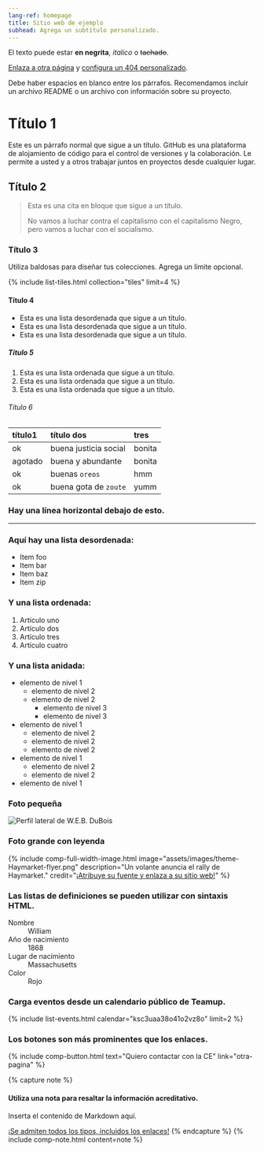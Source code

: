 ```yaml
---
lang-ref: homepage
title: Sitio web de ejemplo
subhead: Agrega un subtítulo personalizado.
---
```


El texto puede estar **en negrita**, _italico_ o ~~tachado~~.

[Enlaza a otra página](otra-pagina) y [configura un 404 personalizado](inexistente).

Debe haber espacios en blanco entre los párrafos. Recomendamos incluir un archivo README o un archivo con información sobre su proyecto.

# Título 1

Este es un párrafo normal que sigue a un título. GitHub es una plataforma de alojamiento de código para el control de versiones y la colaboración. Le permite a usted y a otros trabajar juntos en proyectos desde cualquier lugar.

## Título 2

> Esta es una cita en bloque que sigue a un título.
>
> No vamos a luchar contra el capitalismo con el capitalismo Negro, pero vamos a luchar con el socialismo.

### Título 3

Utiliza baldosas para diseñar tus colecciones. Agrega un límite opcional.

{% include list-tiles.html collection="tiles" limit=4 %}

#### Título 4

* Esta es una lista desordenada que sigue a un título.
* Esta es una lista desordenada que sigue a un título.
* Esta es una lista desordenada que sigue a un título.

##### Título 5

1. Esta es una lista ordenada que sigue a un título.
2. Esta es una lista ordenada que sigue a un título.
3. Esta es una lista ordenada que sigue a un título.

###### Título 6

| título1      | título dos            | tres   |
|:-------------|:----------------------|:-------|
| ok           | buena justicia social | bonita |
| agotado      | buena y abundante     | bonita |
| ok           | buenas `oreos`        | hmm    |
| ok           | buena gota de `zoute` | yumm   |

### Hay una línea horizontal debajo de esto.

* * *

### Aquí hay una lista desordenada:

* Item foo
* Item bar
* Item baz
* Item zip

### Y una lista ordenada:

1. Artículo uno
2. Artículo dos
3. Artículo tres
4. Artículo cuatro

### Y una lista anidada:

- elemento de nivel 1
	- elemento de nivel 2
	- elemento de nivel 2
		- elemento de nivel 3
		- elemento de nivel 3
- elemento de nivel 1
	- elemento de nivel 2
	- elemento de nivel 2
	- elemento de nivel 2
- elemento de nivel 1
	- elemento de nivel 2
	- elemento de nivel 2
- elemento de nivel 1

### Foto pequeña

![Perfil lateral de W.E.B. DuBois](../assets/images/theme-WEB-DuBois.png)

### Foto grande con leyenda

{% include comp-full-width-image.html image="assets/images/theme-Haymarket-flyer.png" description="Un volante anuncia el rally de Haymarket." credit="[¡Atribuye su fuente y enlaza a su sitio web!](otra-pagina)" %}

### Las listas de definiciones se pueden utilizar con sintaxis HTML.

<dl>
<dt>Nombre</dt>
<dd>William</dd>
<dt>Año de nacimiento</dt>
<dd>1868</dd>
<dt>Lugar de nacimiento</dt>
<dd>Massachusetts</dd>
<dt>Color</dt>
<dd>Rojo</dd>
</dl>

### Carga eventos desde un calendario público de Teamup.

{% include list-events.html calendar="ksc3uaa38o41o2vz8o" limit=2 %}

### Los botones son más prominentes que los enlaces.

{% include comp-button.html text="Quiero contactar con la CE" link="otra-pagina" %}

{% capture note %}
#### Utiliza una nota para resaltar la información acreditativo.

Inserta el contenido de Markdown aquí.

[¡Se admiten todos los tipos, incluidos los enlaces!](otra-pagina)
{% endcapture %}
{% include comp-note.html content=note %}
